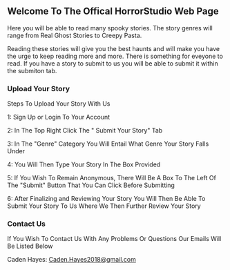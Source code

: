 ## Welcome To The Offical HorrorStudio Web Page

Here you will be able to read many spooky stories. The story genres will range from Real Ghost Stories to Creepy Pasta.

Reading these stories will give you the best haunts and will make you have the urge to keep reading more and more. There is something for eveyone to read.  If you have a story to submit to us you will be able to submit it within the submiton tab.

### Upload Your Story

Steps To Upload Your Story With Us

1: Sign Up or Login To Your Account

2: In The Top Right Click The " Submit Your Story" Tab

3: In The "Genre" Category You Will Entail What Genre Your Story Falls Under

4: You Will Then Type Your Story In The Box Provided

5: If You Wish To Remain Anonymous, There Will Be A Box To The Left Of The "Submit" Button That You Can Click Before Submitting

6: After Finalizing and Reviewing Your Story You Will Then Be Able To Submit Your Story To Us Where We Then Further Review Your Story




### Contact Us

If You Wish To Contact Us With Any Problems Or Questions Our Emails Will Be Listed Below

Caden Hayes: Caden.Hayes2018@gmail.com


